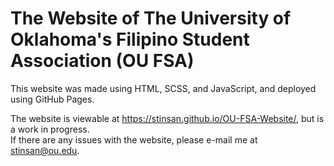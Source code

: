 # The Website of The University of Oklahoma's Filipino Student Association (OU FSA)

This website was made using HTML, SCSS, and JavaScript, and deployed using GitHub Pages.

The website is viewable at https://stinsan.github.io/OU-FSA-Website/, but is a work in progress. <br>
If there are any issues with the website, please e-mail me at stinsan@ou.edu.
